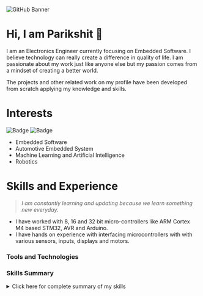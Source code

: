 ![GitHub Banner](https://user-images.githubusercontent.com/80714882/200172123-4bd162c7-ef93-4365-a4b0-0729d9a019a2.gif)

# Hi, I am Parikshit 👋

I am an Electronics Engineer currently focusing on Embedded Software. I believe technology can really create a difference in quality of life. I am passionate about my work just like anyone else but my passion comes from a mindset of creating a better world.

The projects and other related work on my profile have been developed from scratch applying my knowledge and skills.

# Interests

![Badge](https://img.shields.io/badge/Embedded_Systems-1f6feb?style=for-the-badge)
![Badge](https://img.shields.io/badge/AI/ML-orange?style=for-the-badge)

- Embedded Software
- Automotive Embedded System
- Machine Learning and Artificial Intelligence
- Robotics

# Skills and Experience

> *I am constantly learning and updating because we learn something new everyday.*

- I have worked with 8, 16 and 32 bit micro-controllers like ARM Cortex M4 based STM32, AVR and Arduino.
- I have hands on experience with interfacing microcontrollers with with various sensors, inputs, displays and motors.

### Tools and Technologies 

### Skills Summary

<details>
<summary> Click here for complete summary of my skills </summary>

#### Micro-controllers 
- ARM Cortex M4 based STM32 
- ESP32 
- AVR (including Arduino)

#### Programming Languages 
- C and Embedded C

#### Communication Protocols  
- I2C, SPI, UART 
- Bluetooth

#### Micro-controller Peripherals 
- GPIO, ADC, Timers, PWM, Interrupts

#### Real time operating systems 
- FreeRTOS
  
 #### Integrated Development Environment
 - STM32Cube
 - Mbed Studio 
 - Atmel(Microchip) Studio
</details>
